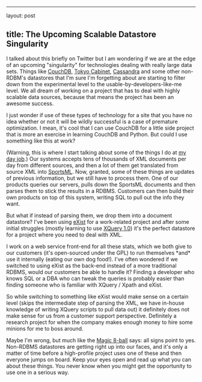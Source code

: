 <hr />

<p>layout: post</p>

<h2>title: The Upcoming Scalable Datastore Singularity</h2>

<p>I talked about this briefly on Twitter but I am wondering if we are at the edge of an upcoming "singularity" for technologies dealing with really large data sets.  Things like <a href="http://couchdb.apache.org">CouchDB</a>, <a href="http://tokyocabinet.sourceforge.net/">Tokyo Cabinet</a>, <a href="http://incubator.apache.org/cassandra/">Cassandra</a> and some other non-RDBM's datastores that I'm sure I'm forgetting about are starting to filter down from the experimental level to the usable-by-developers-like-me level.  We all dream of working on a project that has to deal with highly scalable data sources, because that means the project has been an awesome success.</p>

<p>
I just wonder if use of these types of technology for a site that you have no idea whether or not it will be wildly successful is a case of premature optimization.  I mean, it's cool that I can use CouchDB for a little side project that is more an exercise in learning CouchDB and Python.  But could I use something like this at work?
</p>

<p>(Warning, this is where I start talking about some of the things I do at <a href="http://www.xmlteam.com">my day job</a>.) Our systems accepts tens of thousands of XML documents per day from different sources, and then a lot of them get translated from source XML into <a href="http://en.wikipedia.org/wiki/SportsML">SportsML</a>.  Now, granted, some of these things are updates of previous information, but we still have to process them.  One of our products queries our servers, pulls down the SportsML documents and then parses them to stick the results in a RDBMS.  Customers can then build their own products on top of this system, writing SQL to pull out the info they want.
</p>

<p>
But what if instead of parsing them, we drop them into a document datastore?  I've been using <a href="http://exist.sourceforge.net">eXist</a> for a work-related project and after some initial struggles (mostly learning to use <a href="http://www.w3.org/TR/xquery/">XQuery 1.0</a>) it's the perfect datastore for a project where you need to deal with XML.</p>

<p>
I work on a web service front-end for all these stats, which we both give to our customers (it's open-sourced under the GPL) to run themselves *and* use it internally (eating our own dog food!).  I've often wondered if we switched to using eXist as the back-end instead of a more traditional RDBMS, would our customers be able to handle it?  Finding a developer who knows SQL or a DBA who can tweak the queries is probably easier than finding someone who is familiar with XQuery / Xpath and eXist.</p>

<p>So while switching to something like eXist would make sense on a certain level (skips the intermediate step of parsing the XML, we have in-house knowledge of writing XQuery scripts to pull data out) it definitely does not make sense for us from a customer support perspective.  Definitely a research project for when the company makes enough money to hire some minions for me to boss around.
</p>

<p>
Maybe I'm wrong, but much like the <a href="http://en.wikipedia.org/wiki/Magic_8-Ball">Magic 8-ball</a> says: all signs point to yes.  Non-RDBMS datastores are getting right up into our faces, and it's only a matter of time before a high-profile project uses one of these and then everyone jumps on board.  Keep your eyes open and read up what you can about these things.  You never know when you might get the opportunity to use one in a serious way.
</p>
